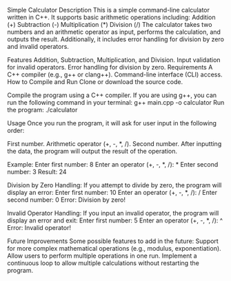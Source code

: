 Simple Calculator
Description
This is a simple command-line calculator written in C++. It supports basic arithmetic operations including:
  Addition (+)
  Subtraction (-)
  Multiplication (*)
  Division (/)
The calculator takes two numbers and an arithmetic operator as input,
performs the calculation, and outputs the result.
Additionally, it includes error handling for division by zero and invalid operators.

Features
  Addition, Subtraction, Multiplication, and Division.
  Input validation for invalid operators.
  Error handling for division by zero.
Requirements
  A C++ compiler (e.g., g++ or clang++).
  Command-line interface (CLI) access.
How to Compile and Run
  Clone or download the source code.

Compile the program using a C++ compiler. If you are using g++,
you can run the following command in your terminal:
  g++ main.cpp -o calculator
Run the program:
  ./calculator

Usage
  Once you run the program, it will ask for user input in the following order:

  First number.
  Arithmetic operator (+, -, *, /).
  Second number.
  After inputting the data, the program will output the result of the operation.
  
Example:
  Enter first number: 8
  Enter an operator (+, -, *, /): *
  Enter second number: 3
  Result: 24
  
Division by Zero Handling:
  If you attempt to divide by zero, the program will display an error:
    Enter first number: 10
    Enter an operator (+, -, *, /): /
    Enter second number: 0
    Error: Division by zero!

Invalid Operator Handling:
  If you input an invalid operator, the program will display an error and exit:
    Enter first number: 5
    Enter an operator (+, -, *, /): ^
    Error: Invalid operator!

Future Improvements
  Some possible features to add in the future:
    Support for more complex mathematical operations (e.g., modulus, exponentiation).
    Allow users to perform multiple operations in one run.
    Implement a continuous loop to allow multiple calculations without restarting the program.
